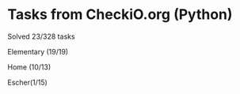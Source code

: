 <h1>Tasks from CheckiO.org (Python)</h1>

Solved 23/328 tasks

Elementary (19/19)

Home (10/13)

Escher(1/15)
